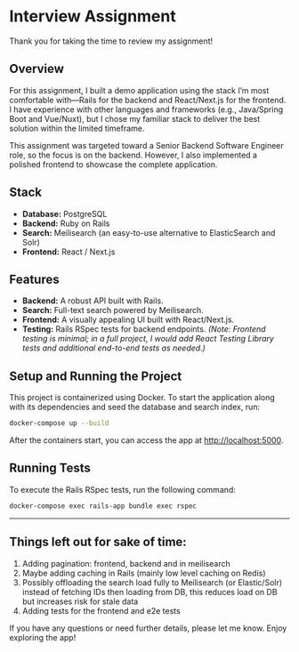# Interview Assignment

Thank you for taking the time to review my assignment!

## Overview

For this assignment, I built a demo application using the stack I’m most comfortable with—Rails for the backend and React/Next.js for the frontend. I have experience with other languages and frameworks (e.g., Java/Spring Boot and Vue/Nuxt), but I chose my familiar stack to deliver the best solution within the limited timeframe.

This assignment was targeted toward a Senior Backend Software Engineer role, so the focus is on the backend. However, I also implemented a polished frontend to showcase the complete application.

## Stack

- **Database:** PostgreSQL
- **Backend:** Ruby on Rails
- **Search:** Meilisearch (an easy-to-use alternative to ElasticSearch and Solr)
- **Frontend:** React / Next.js

## Features

- **Backend:** A robust API built with Rails.
- **Search:** Full-text search powered by Meilisearch.
- **Frontend:** A visually appealing UI built with React/Next.js.
- **Testing:** Rails RSpec tests for backend endpoints. _(Note: Frontend testing is minimal; in a full project, I would add React Testing Library tests and additional end-to-end tests as needed.)_

## Setup and Running the Project

This project is containerized using Docker. To start the application along with its dependencies and seed the database and search index, run:

```bash
docker-compose up --build
```

After the containers start, you can access the app at [http://localhost:5000](http://localhost:5000).

## Running Tests

To execute the Rails RSpec tests, run the following command:

```bash
docker-compose exec rails-app bundle exec rspec
```

---

## Things left out for sake of time:

1. Adding pagination: frontend, backend and in meilisearch
2. Maybe adding caching in Rails (mainly low level caching on Redis)
3. Possibly offloading the search load fully to Meilisearch (or Elastic/Solr) instead of fetching IDs then loading from DB, this reduces load on DB but increases risk for stale data
4. Adding tests for the frontend and e2e tests

If you have any questions or need further details, please let me know. Enjoy exploring the app!
